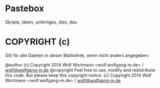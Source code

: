 Pastebox
========
Skripte, Ideen, unfertiges, dies, das.

COPYRIGHT (c)
========
Gilt für alle Dateien in dieser Bibiliothek, wenn nicht anders angegeben:

@author (c) Copyright 2014 Wolf Wortmann <wolf.wolfgang-m.de> / <wolf@wolfgang-m.de>
@copyright Feel free to use, modify and redistribute this code. But please keep this copyright notice. (c) Copyright 2014 Wolf Wortmann <wolf.wolfgang-m.de> / <wolf@wolfgang-m.de>
